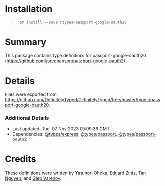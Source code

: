 # Installation
> `npm install --save @types/passport-google-oauth20`

# Summary
This package contains type definitions for passport-google-oauth20 (https://github.com/jaredhanson/passport-google-oauth2).

# Details
Files were exported from https://github.com/DefinitelyTyped/DefinitelyTyped/tree/master/types/passport-google-oauth20.

### Additional Details
 * Last updated: Tue, 07 Nov 2023 09:09:39 GMT
 * Dependencies: [@types/express](https://npmjs.com/package/@types/express), [@types/passport](https://npmjs.com/package/@types/passport), [@types/passport-oauth2](https://npmjs.com/package/@types/passport-oauth2)

# Credits
These definitions were written by [Yasunori Ohoka](https://github.com/yasupeke), [Eduard Zintz](https://github.com/ezintz), [Tan Nguyen](https://github.com/ngtan), and [Gleb Varenov](https://github.com/acerbic).
